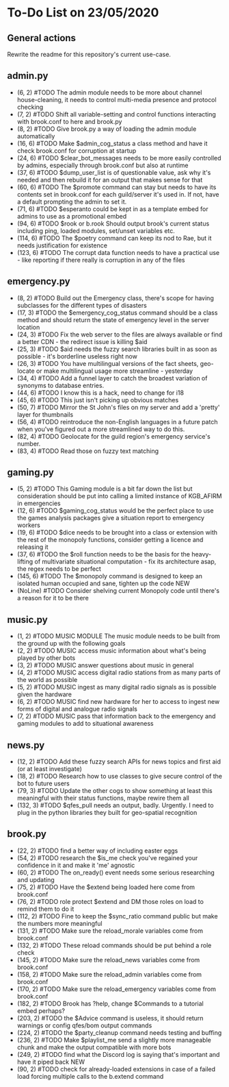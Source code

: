 # To-Do List on 23/05/2020

## General actions

Rewrite the readme for this repository's current use-case.

## admin.py

- (6, 2) #TODO The admin module needs to be more about channel house-cleaning, it needs to control multi-media presence and protocol checking
- (7, 2) #TODO Shift all variable-setting and control functions interacting with brook.conf to here and brook.py
- (8, 2) #TODO Give brook.py a way of loading the admin module automatically
- (16, 6) #TODO Make $admin\_cog\_status a class method and have it check brook.conf for corruption at startup
- (24, 6) #TODO $clear\_bot\_messages needs to be more easily controlled by admins, especially through brook.conf but also at runtime
- (37, 6) #TODO $dump\_user\_list is of questionable value, ask why it's needed and then rebuild it for an output that makes sense for that
- (60, 6) #TODO The $promote command can stay but needs to have its contents set in brook.conf for each guild/server it's used in. If not, have a default prompting the admin to set it.
- (71, 6) #TODO $esperanto could be kept in as a template embed for admins to use as a promotional embed
- (94, 6) #TODO $rook or b.rook Should output brook's current status including ping, loaded modules, set/unset variables etc.
- (114, 6) #TODO The $poetry command can keep its nod to Rae, but it needs justification for existence
- (123, 6) #TODO The corrupt data function needs to have a practical use - like reporting if there really is corruption in any of the files

## emergency.py

- (8, 2) #TODO Build out the Emergency class, there's scope for having subclasses for the different types of disasters
- (17, 3) #TODO the $emergency\_cog\_status command should be a class method and should return the state of emergency level in the server location
- (24, 3) #TODO Fix the web server to the files are always available or find a better CDN - the redirect issue is killing $aid
- (25, 3) #TODO $aid needs the fuzzy search libraries built in as soon as possible - it's borderline useless right now
- (26, 3) #TODO You have multilingual versions of the fact sheets, geo-locate or make multilingual usage more streamline - yesterday
- (34, 4) #TODO Add a funnel layer to catch the broadest variation of synonyms to database entries.
- (44, 6) #TODO I know this is a hack, need to change for i18
- (45, 6) #TODO This just isn't picking up obvious matches
- (50, 7) #TODO Mirror the St John's files on my server and add a 'pretty' layer for thumbnails
- (56, 4) #TODO reintroduce the non-English languages in a future patch when you've figured out a more streamlined way to do this.
- (82, 4) #TODO Geolocate for the guild region's emergency service's number.
- (83, 4) #TODO Read those on fuzzy text matching

## gaming.py

- (5, 2) #TODO This Gaming module is a bit far down the list but consideration should be put into calling a limited instance of KGB_AFIRM in emergencies
- (12, 6) #TODO $gaming\_cog\_status would be the perfect place to use the games analysis packages give a situation report to emergency workers
- (19, 6) #TODO $dice needs to be brought into a class or extension with the rest of the monopoly functions, consider getting a licence and releasing it
- (37, 6) #TODO the $roll function needs to be the basis for the heavy-lifting of multivariate situational computation - fix its architecture asap, the regex needs to be perfect
- (145, 6) #TODO The $monopoly command is designed to keep an isolated human occupied and sane, tighten up the code
NEW
- (NoLine) #TODO Consider shelving current Monopoly code until there's a reason for it to be there

## music.py

- (1, 2) #TODO MUSIC MODULE The music module needs to be built from the ground up with the following goals
- (2, 2) #TODO MUSIC access music information about what's being played by other bots
- (3, 2) #TODO MUSIC answer questions about music in general
- (4, 2) #TODO MUSIC access digital radio stations from as many parts of the world as possible
- (5, 2) #TODO MUSIC ingest as many digital radio signals as is possible given the hardware
- (6, 2) #TODO MUSIC find new hardware for her to access to ingest new forms of digital and analogue radio signals
- (7, 2) #TODO MUSIC pass that information back to the emergency and gaming modules to add to situational awareness

## news.py

- (12, 2) #TODO Add these fuzzy search APIs for news topics and first aid (or at least investigate)
- (18, 2) #TODO Research how to use classes to give secure control of the bot to future users
- (79, 3) #TODO Update the other cogs to show something at least this meaningful with their status functions, maybe rewire them all
- (132, 3) #TODO $qfes\_pull needs an output, badly. Urgently. I need to plug in the python libraries they built for geo-spatial recognition

## brook.py

- (22, 2) #TODO find a better way of including easter eggs
- (54, 2) #TODO research the $is_me check you've regained your confidence in it and make it 'me' agnostic
- (60, 2) #TODO The on_ready() event needs some serious researching and updating
- (75, 2) #TODO Have the $extend being loaded here come from brook.conf
- (76, 2) #TODO role protect $extend and DM those roles on load to remind them to do it
- (112, 2) #TODO Fine to keep the $sync_ratio command public but make the numbers more meaningful
- (131, 2) #TODO Make sure the reload_morale variables come from brook.conf
- (132, 2) #TODO These reload commands should be put behind a role check
- (145, 2) #TODO Make sure the reload_news variables come from brook.conf
- (158, 2) #TODO Make sure the reload_admin variables come from brook.conf
- (170, 2) #TODO Make sure the reload_emergency variables come from brook.conf
- (182, 2) #TODO Brook has ?help, change $Commands to a tutorial embed perhaps?
- (203, 2) #TODO the $Advice command is useless, it should return warnings or config qfes/bom output commands
- (224, 2) #TODO the $party_cleanup command needs testing and buffing
- (236, 2) #TODO Make $playlist_me send a slightly more manageable chunk and make the output compatible with more bots
- (249, 2) #TODO find what the Discord log is saying that's important and have it piped back
NEW
- (90, 2) #TODO check for already-loaded extensions in case of a failed load forcing multiple calls to the b.extend command